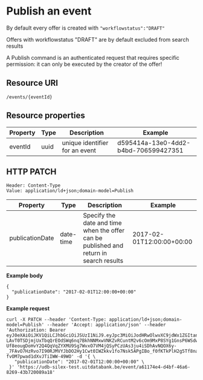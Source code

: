 ---
---

# Publish an event

By default every offer is created with `"workflowstatus":"DRAFT"`

Offers with workflowstatus "DRAFT" are by default excluded from search results

A Publish command is an authenticated request that requires specific permission: it can only be executed by the creator of the offer!

## Resource URI

```
/events/{eventId}
```

## Resource properties

| Property	| Type | Description | Example |
|--|--|--|--|
| eventId	| uuid | unique identifier for an event | d595414a-13e0-4dd2-b4bd-706599427351 |

## HTTP PATCH

```
Header: Content-Type
Value: application/ld+json;domain-model=Publish
```

| Property	| Type | Description | Example |
|--|--|--|--|
| publicationDate | date-time | Specify the date and time when the offer can be published and return in search results | 2017-02-01T12:00:00+00:00 |


**Example body**
```
{
  "publicationDate": "2017-02-01T12:00:00+00:00"
}
```


**Example request**
```
curl -X PATCH --header 'Content-Type: application/ld+json;domain-model=Publish' --header 'Accept: application/json' --header 'Authorization: Bearer eyJ0eXAiOiJKV1QiLCJhbGciOiJSUzI1NiJ9.eyJpc3MiOiJodHRwOlwvXC9jdWx1ZGItand0LXByb3ZpZGVyLmRldiIsInVpZCI6Ijg2YTAyYzY1LTY5NmQtNGMxNi1hOWIxLTllM2JjOGU2MzAzYyIsIm5pY2siOiJTdGlrc2VscyIsImVtYWlsIjoic3RhbkBjdWx0dXVybmV0LmJlIiwiaWF0IjoxNTA1OTAyNjY5LCJleHAiOjE1MDU5NDU4NjksIm5iZiI6MTUwNTkwMjY2OX0.cmLqAoVXzDJ-LAvT0TSDjmjUxTbqQrEOdSWq6nq7BkhNNMxwVNKZvRCuntM2v6cOm9MxP8SYg1GnsP6WSdwPXOSG_qtfbJZCko8Ai-Uf8eougDoHvY2Q4QqVqZYXMU9Sg7WvxO7VM4jQSyPCzUAs3ju4iSDhAvNQOX6y-_7FAvO7HzRvo7I90RJMVYJbDO2Hy1Cwt0IWZkkv1fo7Nsk5APgIBo_f0fKTkPlH2g5Tf8na3ei7pShhkt0momFrzQP8gllctRdwGaAzXpilc0ezj8jQ-fvOM7pwad1dXvJTiIWW-49WO' -d '{ \ 
   "publicationDate": "2017-02-01T12:00:00+00:00" \ 
 }' 'https://udb-silex-test.uitdatabank.be/event/a61174e4-d4bf-46a6-8269-43b720089a18'
```